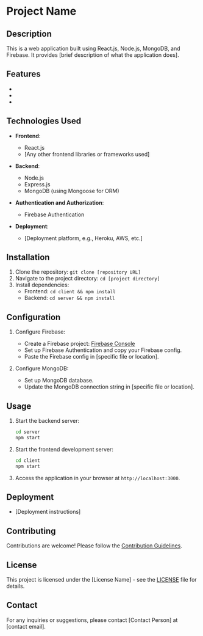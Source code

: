 # Project Name

## Description
This is a web application built using React.js, Node.js, MongoDB, and Firebase. It provides [brief description of what the application does].

## Features
- [Feature 1]: [Description]
- [Feature 2]: [Description]
- [Feature 3]: [Description]

## Technologies Used
- **Frontend**:
  - React.js
  - [Any other frontend libraries or frameworks used]

- **Backend**:
  - Node.js
  - Express.js
  - MongoDB (using Mongoose for ORM)

- **Authentication and Authorization**:
  - Firebase Authentication
  
- **Deployment**:
  - [Deployment platform, e.g., Heroku, AWS, etc.]

## Installation
1. Clone the repository: `git clone [repository URL]`
2. Navigate to the project directory: `cd [project directory]`
3. Install dependencies:
   - Frontend: `cd client && npm install`
   - Backend: `cd server && npm install`

## Configuration
1. Configure Firebase:
   - Create a Firebase project: [Firebase Console](https://console.firebase.google.com/)
   - Set up Firebase Authentication and copy your Firebase config.
   - Paste the Firebase config in [specific file or location].

2. Configure MongoDB:
   - Set up MongoDB database.
   - Update the MongoDB connection string in [specific file or location].

## Usage
1. Start the backend server:
   ```bash
   cd server
   npm start
   ```

2. Start the frontend development server:
   ```bash
   cd client
   npm start
   ```

3. Access the application in your browser at `http://localhost:3000`.

## Deployment
- [Deployment instructions]

## Contributing
Contributions are welcome! Please follow the [Contribution Guidelines](CONTRIBUTING.md).

## License
This project is licensed under the [License Name] - see the [LICENSE](LICENSE) file for details.

## Contact
For any inquiries or suggestions, please contact [Contact Person] at [contact email].
